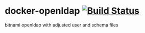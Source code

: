 # docker-openldap [![Build Status](https://jenkins.bln.space/buildStatus/icon?job=docker-images%2Fdocker-openldap%2Fmaster)](https://jenkins.bln.space/job/docker-images/job/docker-openldap/job/master/)

bitnami openldap with adjusted user and schema files
